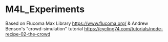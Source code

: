 # M4L_Experiments

Based on Flucoma Max Library https://www.flucoma.org/ & Andrew Benson's "crowd-simulation" tutorial https://cycling74.com/tutorials/node-recipe-02-the-crowd  
